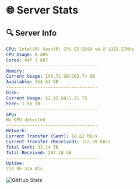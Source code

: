 # 🌐 Server Stats
## 🔍 Server Info
```yaml
CPU: Intel(R) Xeon(R) CPU E5-2699 v4 @ 1315.27MHz
CPU Usage: 0.40%
Cores: 44P | 88T
-----------------------------------
Memory:
Current Usage: 145.71 GB/503.74 GB
Available: 354.61 GB
-----------------------------------
Disk:
Current Usage: 62.92 GB/1.71 TB
Free: 1.56 TB
-----------------------------------
GPU:
No GPU detected
-----------------------------------
Network:
Current Transfer (Sent): 18.62 MB/s
Current Transfer (Received): 112.39 KB/s
Total Sent: 33.14 TB
Total Received: 287.18 GB
-----------------------------------
Uptime:
21d 0h 32m 41s
```
![GitHub Stats](https://img.shields.io/badge/Updated-2025-03-28_21:55:30-blue)
